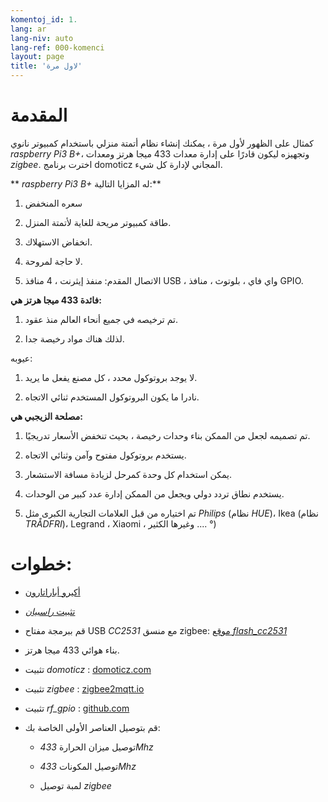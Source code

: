 ```yaml
---
komentoj_id: 1.
lang: ar
lang-niv: auto
lang-ref: 000-komenci
layout: page
title: 'لاول مرة'
---
```


# المقدمة
كمثال على الظهور لأول مرة ، يمكنك إنشاء نظام أتمتة منزلي باستخدام كمبيوتر نانوي _raspberry Pi3 B+_، وتجهيزه ليكون قادرًا على إدارة معدات 433 ميجا هرتز ومعدات _zigbee_. اخترت برنامج domoticz المجاني لإدارة كل شيء.

** _raspberry Pi3 B+_ له المزايا التالية:**

 1. سعره المنخفض


 2. طاقة كمبيوتر مريحة للغاية لأتمتة المنزل.


 3. انخفاض الاستهلاك.


 4. لا حاجة لمروحة.


 5. الاتصال المقدم: منفذ إيثرنت ، 4 منافذ USB ، واي فاي ، بلوتوث ، منافذ GPIO.




**فائدة 433 ميجا هرتز هي:**

 1. تم ترخيصه في جميع أنحاء العالم منذ عقود.


 2. لذلك هناك مواد رخيصة جدا.



 
عيوبه:

 1. لا يوجد بروتوكول محدد ، كل مصنع يفعل ما يريد.


 2. نادرا ما يكون البروتوكول المستخدم ثنائي الاتجاه.




**مصلحة الزيجبي هي:**

 1. تم تصميمه لجعل من الممكن بناء وحدات رخيصة ، بحيث تنخفض الأسعار تدريجيًا.


 1. يستخدم بروتوكول مفتوح وآمن وثنائي الاتجاه.


 1. يمكن استخدام كل وحدة كمرحل لزيادة مسافة الاستشعار.


 1. يستخدم نطاق تردد دولي ويجعل من الممكن إدارة عدد كبير من الوحدات.


 1. تم اختياره من قبل العلامات التجارية الكبرى مثل _Philips_ (نظام _HUE_)، Ikea (نظام _TRÅDFRI_)، Legrand ، Xiaomi ، وغيرها الكثير .... °)




# خطوات:

* [أكيرو أباراتارون](_posts/2020-08-31-aparataro.md)


* [تثبيت _راسبيان_](_posts/2020-12-22-instali_raspbian.md)


* قم ببرمجة مفتاح USB _CC2531_  مع منسق zigbee: [ موقع _flash_cc2531_](https://jmichault.github.io/flash_cc2531-dok/)


* بناء هوائي 433 ميجا هرتز.


* تثبيت _domoticz_ : [domoticz.com](https://www.domoticz.com/wiki/Raspberry_Pi)
  


* تثبيت _zigbee_ : [zigbee2mqtt.io](https://www.zigbee2mqtt.io/getting_started/running_zigbee2mqtt.html)


* تثبيت _rf_gpio_ : [github.com](https://github.com/jmichault/rf_gpio/blob/master/LeguMin.md)
  


* قم بتوصيل العناصر الأولى الخاصة بك:  


  * توصيل ميزان الحرارة _433Mhz_


  * توصيل المكونات _433Mhz_


  * لمبة توصيل _zigbee_



